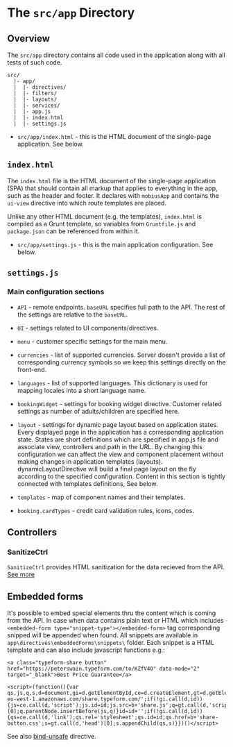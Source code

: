 # The `src/app` Directory

## Overview

The `src/app` directory contains all code used in the application along with all
tests of such code.

```
src/
  |- app/
  |  |- directives/
  |  |- filters/
  |  |- layouts/
  |  |- services/
  |  |- app.js
  |  |- index.html
  |  |- settings.js
```

- `src/app/index.html` - this is the HTML document of the single-page application.
  See below.

## `index.html`

The `index.html` file is the HTML document of the single-page application (SPA)
that should contain all markup that applies to everything in the app, such as
the header and footer. It declares with `mobiusApp` and contains the `ui-view` directive into which route templates are
placed.

Unlike any other HTML document (e.g. the templates), `index.html` is compiled as
a Grunt template, so variables from `Gruntfile.js` and `package.json` can be
referenced from within it.

- `src/app/settings.js` - this is the main application configuration.
  See below.

## `settings.js`

### Main configuration sections

- `API` - remote endpoints. `baseURL` specifies full path to the API. The rest of the settings are relative to the `baseURL`.

- `UI` - settings related to UI components/directives.

- `menu` - customer specific settings for the main menu.

- `currencies` - list of supported currencies. Server doesn't provide a list of corresponding currency symbols so we keep this settings directly on the front-end.

- `languages` - list of supported languages. This dictionary is used for mapping locales into a short language name.

- `bookingWidget` - settings for booking widget directive. Customer related settings as number of adults/children are specified here.

- `layout` - settings for dynamic page layout based on application states. Every displayed page in the application has a corresponding application state. States are short definitions which are specified in app.js file and associate view, controllers and path in the URL. By changing this configuration we can affect the view and component placement without making changes in application templates (layouts). dynamicLayoutDirective will build a final page layout on the fly according to the specified configuration. Content in this section is tightly connected with templates definitions, See below.

- `templates` - map of component names and their templates.

- `booking.cardTypes` - credit card validation rules, icons, codes.

## Controllers

### SanitizeCtrl
`SanitizeCtrl` provides HTML sanitization for the data recieved from the API. [See more](controllers/common/sanitize/README.md)

## Embedded forms
It's possible to embed special elements thru the content which is coming from the API. In case when data contains plain text or HTML which includes `<embedded-form type="snippet-type"></embedded-form>` tag corresponding snipped will be appended when found. All snippets are available in `app\directives\embeddedForms\snippets\` folder. Each snippet is a HTML template and can also include javascript functions e.g.:

```
<a class="typeform-share button" href="https://peterswain.typeform.com/to/KZfV4O" data-mode="2" target="_blank">Best Price Guarantee</a>

<script>(function(){var qs,js,q,s,d=document,gi=d.getElementById,ce=d.createElement,gt=d.getElementsByTagName,id='typeform',b='https://s3-eu-west-1.amazonaws.com/share.typeform.com/';if(!gi.call(d,id)){js=ce.call(d,'script');js.id=id;js.src=b+'share.js';q=gt.call(d,'script')[0];q.parentNode.insertBefore(js,q)}id=id+'';if(!gi.call(d,id)){qs=ce.call(d,'link');qs.rel='stylesheet';qs.id=id;qs.href=b+'share-button.css';s=gt.call(d,'head')[0];s.appendChild(qs,s)}})()</script>

```

See also [bind-unsafe](app/directives/bindUnsafe) directive.
